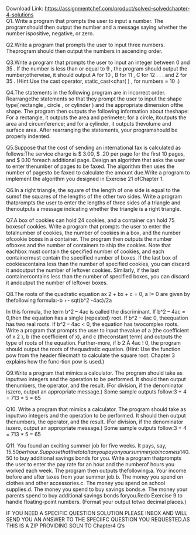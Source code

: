 Download Link: https://assignmentchef.com/product/solved-solvedchapter-4-solutions
<br>
Q1. Write a program that prompts the user to input a number. The programshould then output the number and a message saying whether the number ispositive, negative, or zero.

Q2.Write a program that prompts the user to input three numbers. Theprogram should then output the numbers in ascending order.

Q3.Write a program that prompts the user to input an integer between 0 and 35 . If the number is less than or equal to 9 , the program should output the number;otherwise, it should output A for 10 , B for 11 , C for 12 . . . and Z for 35 . (Hint:Use the cast operator, static_cast&lt;char( ) , for numbers = 10 .)

Q4.The statements in the following program are in incorrect order. Rearrangethe statements so that they prompt the user to input the shape type( rectangle , circle , or cylinder ) and the appropriate dimension ofthe shape. The program then outputs the following information about theshape: For a rectangle, it outputs the area and perimeter; for a circle, itoutputs the area and circumference; and for a cylinder, it outputs thevolume and surface area. After rearranging the statements, your programshould be properly indented.

Q5.Suppose that the cost of sending an international fax is calculated as follows:The service charge is $ 3.00, $ .20 per page for the first 10 pages, and $ 0.10 foreach additional page. Design an algorithm that asks the user to enter thenumber of pages to be faxed. The algorithm then uses the number of pagesto be faxed to calculate the amount due.Write a program to implement the algorithm you designed in Exercise 21 ofChapter 1.

Q6.In a right triangle, the square of the length of one side is equal to the sumof the squares of the lengths of the other two sides. Write a program thatprompts the user to enter the lengths of three sides of a triangle and thenoutputs a message indicating whether the triangle is a right triangle.

Q7.A box of cookies can hold 24 cookies, and a container can hold 75 boxesof cookies. Write a program that prompts the user to enter the totalnumber of cookies, the number of cookies in a box, and the number ofcookie boxes in a container. The program then outputs the number ofboxes and the number of containers to ship the cookies. Note that eachbox must contain the specified number of cookies, and each containermust contain the specified number of boxes. If the last box of cookiescontains less than the number of specified cookies, you can discard it andoutput the number of leftover cookies. Similarly, if the last containercontains less than the number of specified boxes, you can discard it andoutput the number of leftover boxes.

Q8.The roots of the quadratic equation ax 2 + bx + c = 0, a != 0 are given by thefollowing formula:-b +- sqt(b^2 -4ac)/2a

In this formula, the term b^2 – 4ac is called the discriminant. If b^2 – 4ac = 0,then the equation has a single (repeated) root. If b^2 – 4ac 0, theequation has two real roots. If b^2 – 4ac &lt; 0, the equation has twocomplex roots. Write a program that prompts the user to input thevalue of a (the coefficient of x 2 ), b (the coefficient of x), and c (theconstant term) and outputs the type of roots of the equation. Further-more, if b 2 À 4ac ! 0, the program should output the roots of thequadratic equation. (Hint: Use the function pow from the header filecmath to calculate the square root. Chapter 3 explains how the func-tion pow is used.)

Q9.Write a program that mimics a calculator. The program should take as inputtwo integers and the operation to be performed. It should then output thenumbers, the operator, and the result. (For division, if the denominator iszero, output an appropriate message.) Some sample outputs follow:3 + 4 = 713 * 5 = 65

Q10. Write a program that mimics a calculator. The program should take as inputtwo integers and the operation to be performed. It should then output thenumbers, the operator, and the result. (For division, if the denominator iszero, output an appropriate message.) Some sample outputs follow:3 + 4 = 713 * 5 = 65

Q11. You found an exciting summer job for five weeks. It pays, say, $15.50per hour. Suppose that the total tax you pay on your summer jobincome is 14%. After paying the taxes, you spend 10% of your netincome to buy new clothes and other accessories for the next schoolyear and 1% to buy school supplies. After buying clothes and schoolsupplies, you use 25% of the remaining money to buy savings bonds.For each dollar you spend to buy savings bonds, your parents spend$0.50 to buy additional savings bonds for you. Write a program thatprompts the user to enter the pay rate for an hour and the numberof hours you worked each week. The program then outputs thefollowing:a. Your income before and after taxes from your summer job.b. The money you spend on clothes and other accessories.c. The money you spend on school supplies.d. The money you spend to buy savings bonds.e. The money your parents spend to buy additional savings bonds foryou.Redo Exercise 9 to handle floating-point numbers. (Format your output totwo decimal places.)

IF YOU NEED A SPECIFIC QUESTION SOLUTION PLEASE INBOX AND WILL SEND YOU AN ANSWER TO THE SPECIIFC QUESTION YOU REQUESTED.AS THIS IS A ZIP PROVIDING SOLN TO Chapter4 Q’s